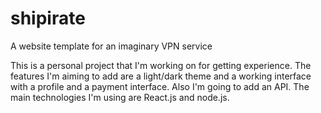 # shipirate
A website template for an imaginary VPN service

This is a personal project that I'm working on for getting experience.
The features I'm aiming to add are a light/dark theme and a working interface with a profile and a payment interface. Also I'm going to add an API.
The main technologies I'm using are React.js and node.js.
